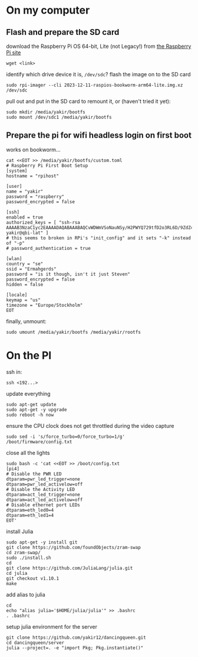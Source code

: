 # On my computer
## Flash and prepare the SD card
download the Raspberry Pi OS 64-bit, Lite (not Legacy!) from [the Raspberry Pi site](https://www.raspberrypi.com/software/operating-systems/)
```
wget <link>
```
identify which drive device it is, `/dev/sdc`?
flash the image on to the SD card
```
sudo rpi-imager --cli 2023-12-11-raspios-bookworm-arm64-lite.img.xz /dev/sdc
```
pull out and put in the SD card to remount it, or (haven't tried it yet):
```
sudo mkdir /media/yakir/bootfs
sudo mount /dev/sdc1 /media/yakir/bootfs 
```
## Prepare the pi for wifi headless login on first boot
works on bookworm...
```
cat <<EOT >> /media/yakir/bootfs/custom.toml
# Raspberry Pi First Boot Setup
[system]
hostname = "rpihost"

[user]
name = "yakir"
password = "raspberry"
password_encrypted = false

[ssh]
enabled = true
authorized_keys = [ "ssh-rsa AAAAB3NzaC1yc2EAAAADAQABAAABAQCvWDWmVSoNauNSy/H2PWYQ729tfD2o3RL6D/9ZdZ4O0J/UJshx/frseqFwjiVJTEisojMVL+Il+o14Tr1p3fyMJu/3YA/+bxRK4S0sW2OUeDOyn82P+Byg9RtuFuO57HrDUaInCqKmqtzgAAZiiCFYBNcB11yT1qd0p5BWqQpE6uMWPXu6gRYjR94NMNmveOATwdbqQkhd1fpxagCGC6NuMCc6OiJjCtHPmGw4hhlQvBL0bdBewardWtvomuqnH9ZBwnoqVtc4lvfMZIL7BG3h1P+UdD8XhIi4ixf5H8ShHWt2vRTSyxKjjLHC3mkAJPEHEr8HZtfOQGwlgvCKmf5L yakir@qbi-lat" ]
# this seems to broken in RPi's "init_config" and it sets "-k" instead of "-p"
# password_authentication = true

[wlan]
country = "se"
ssid = "Ermahgerds"
password = "is it though, isn't it just Steven"
password_encrypted = false
hidden = false

[locale]
keymap = "us"
timezone = "Europe/Stockholm"
EOT
```
finally, unmount:
```
sudo umount /media/yakir/bootfs /media/yakir/rootfs
```
# On the PI
ssh in:
```
ssh <192...>
```
update everything
```
sudo apt-get update
sudo apt-get -y upgrade
sudo reboot -h now
```
ensure the CPU clock does not get throttled during the video capture
```
sudo sed -i 's/force_turbo=0/force_turbo=1/g' /boot/firmware/config.txt
```

close all the lights
```
sudo bash -c 'cat <<EOT >> /boot/config.txt
[pi4]
# Disable the PWR LED
dtparam=pwr_led_trigger=none
dtparam=pwr_led_activelow=off
# Disable the Activity LED
dtparam=act_led_trigger=none
dtparam=act_led_activelow=off
# Disable ethernet port LEDs
dtparam=eth_led0=4
dtparam=eth_led1=4
EOT'
```

install Julia
```
sudo apt-get -y install git
git clone https://github.com/foundObjects/zram-swap
cd zram-swap/
sudo ./install.sh
cd
git clone https://github.com/JuliaLang/julia.git
cd julia
git checkout v1.10.1
make
```

add alias to julia
```
cd
echo "alias julia='$HOME/julia/julia'" >> .bashrc
. .bashrc
```

setup julia environment for the server
```
git clone https://github.com/yakir12/dancingqueen.git
cd dancingqueen/server
julia --project=. -e "import Pkg; Pkg.instantiate()"
```

